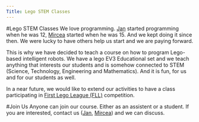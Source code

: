 ```yaml
---
Title: Lego STEM Classes
---
```

#Lego STEM Classes
We love programming. [Jan](%base_url%/staff/kursjan) started programming when he was 12, [Mircea](%base_url%/staff/mircea) started when he was 15. And we kept doing it since then. 
We were lucky to have others help us start and we are paying forward. 

This is why we have decided to teach a course on how to program Lego-based intelligent robots. We have a lego EV3 Educational set and we teach anything that interests our students and is somehow connected to STEM (Science, Technology, Engineering and Mathematics). And it is fun, for us and for our students as well.

In a near future, we would like to extend our activities to have a class participating in [First Lego League (FLL)](http://www.firstlegoleague.org/) competition.

#Join Us
Anyone can join our course. Either as an assistent or a student. If you are interested, contact us ([Jan](%base_url%/staff/kursjan), [Mircea](%base_url%/staff/mircea)) and we can discuss. 
